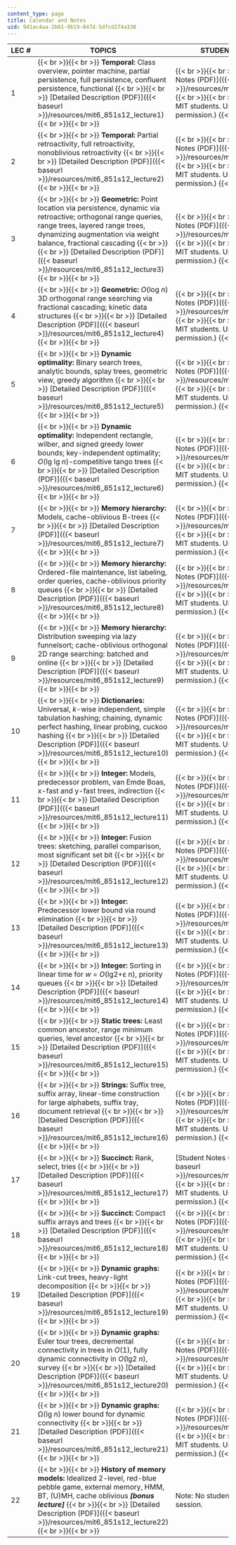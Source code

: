 ```yaml
---
content_type: page
title: Calendar and Notes
uid: 9d1ac4aa-2b01-9b19-847d-5dfcd274a338
---
```


| LEC # | TOPICS | STUDENT NOTES | PROFESSOR'S NOTES | VIDEOS |
| --- | --- | --- | --- | --- |
| 1 |  {{< br >}}{{< br >}} **Temporal:** Class overview, pointer machine, partial persistence, full persistence, confluent persistence, functional {{< br >}}{{< br >}} [Detailed Description (PDF)]({{< baseurl >}}/resources/mit6_851s12_lecture1) {{< br >}}{{< br >}}  |  {{< br >}}{{< br >}} [Student Notes (PDF)]({{< baseurl >}}/resources/mit6_851s12_l1) {{< br >}}{{< br >}} (Courtesy of MIT students. Used with permission.) {{< br >}}{{< br >}}  | ![This resource may not render correctly in a screen reader.](/images/inacessible.gif)[Professor's Notes (PDF - 6.1MB)]({{< baseurl >}}/resources/mit6_851s12_lec1) | [Video]({{< baseurl >}}/resources/session-1-persistent-data-structures) |
| 2 |  {{< br >}}{{< br >}} **Temporal:** Partial retroactivity, full retroactivity, nonoblivious retroactivity {{< br >}}{{< br >}} [Detailed Description (PDF)]({{< baseurl >}}/resources/mit6_851s12_lecture2) {{< br >}}{{< br >}}  |  {{< br >}}{{< br >}} [Student Notes (PDF)]({{< baseurl >}}/resources/mit6_851s12_l2) {{< br >}}{{< br >}} (Courtesy of MIT students. Used with permission.) {{< br >}}{{< br >}}  | ![This resource may not render correctly in a screen reader.](/images/inacessible.gif)[Professor's Notes (PDF - 5.9MB)]({{< baseurl >}}/resources/mit6_851s12_lec2) | [Video]({{< baseurl >}}/resources/session-2-retroactive-data-structures) |
| 3 |  {{< br >}}{{< br >}} **Geometric:** Point location via persistence, dynamic via retroactive; orthogonal range queries, range trees, layered range trees, dynamizing augmentation via weight balance, fractional cascading {{< br >}}{{< br >}} [Detailed Description (PDF)]({{< baseurl >}}/resources/mit6_851s12_lecture3) {{< br >}}{{< br >}}  |  {{< br >}}{{< br >}} [Student Notes (PDF)]({{< baseurl >}}/resources/mit6_851s12_l3) {{< br >}}{{< br >}} (Courtesy of MIT students. Used with permission.) {{< br >}}{{< br >}}  | ![This resource may not render correctly in a screen reader.](/images/inacessible.gif)[Professor's Notes (PDF - 6.3MB)]({{< baseurl >}}/resources/mit6_851s12_lec3) | [Video]({{< baseurl >}}/resources/session-3-geometric-structures-i) |
| 4 |  {{< br >}}{{< br >}} **Geometric:** _O_(log _n_) 3D orthogonal range searching via fractional cascading; kinetic data structures {{< br >}}{{< br >}} [Detailed Description (PDF)]({{< baseurl >}}/resources/mit6_851s12_lecture4) {{< br >}}{{< br >}}  |  {{< br >}}{{< br >}} [Student Notes (PDF)]({{< baseurl >}}/resources/mit6_851s12_l4) {{< br >}}{{< br >}} (Courtesy of MIT students. Used with permission.) {{< br >}}{{< br >}}  | ![This resource may not render correctly in a screen reader.](/images/inacessible.gif)[Professor's Notes (PDF - 6.1MB)]({{< baseurl >}}/resources/mit6_851s12_lec4) | [Video]({{< baseurl >}}/resources/session-4-geometric-structures-ii) |
| 5 |  {{< br >}}{{< br >}} **Dynamic optimality:** Binary search trees, analytic bounds, splay trees, geometric view, greedy algorithm {{< br >}}{{< br >}} [Detailed Description (PDF)]({{< baseurl >}}/resources/mit6_851s12_lecture5) {{< br >}}{{< br >}}  |  {{< br >}}{{< br >}} [Student Notes (PDF)]({{< baseurl >}}/resources/mit6_851s12_l5) {{< br >}}{{< br >}} (Courtesy of MIT students. Used with permission.) {{< br >}}{{< br >}}  | ![This resource may not render correctly in a screen reader.](/images/inacessible.gif)[Professor's Notes (PDF - 6.5MB)]({{< baseurl >}}/resources/mit6_851s12_lec5) | [Video]({{< baseurl >}}/resources/session-5-dynamic-optimality-i) |
| 6 |  {{< br >}}{{< br >}} **Dynamic optimality:** Independent rectangle, wilber, and signed greedy lower bounds; key-independent optimality; _O_(lg lg _n_)-competitive tango trees {{< br >}}{{< br >}} [Detailed Description (PDF)]({{< baseurl >}}/resources/mit6_851s12_lecture6) {{< br >}}{{< br >}}  |  {{< br >}}{{< br >}} [Student Notes (PDF)]({{< baseurl >}}/resources/mit6_851s12_l6) {{< br >}}{{< br >}} (Courtesy of MIT students. Used with permission.) {{< br >}}{{< br >}}  | ![This resource may not render correctly in a screen reader.](/images/inacessible.gif)[Professor's Notes (PDF - 5.7MB)]({{< baseurl >}}/resources/mit6_851s12_lec6) | [Video]({{< baseurl >}}/resources/session-6-dynamic-optimality-ii) |
| 7 |  {{< br >}}{{< br >}} **Memory hierarchy:** Models, cache-oblivious B-trees {{< br >}}{{< br >}} [Detailed Description (PDF)]({{< baseurl >}}/resources/mit6_851s12_lecture7) {{< br >}}{{< br >}}  |  {{< br >}}{{< br >}} [Student Notes (PDF)]({{< baseurl >}}/resources/mit6_851s12_l7) {{< br >}}{{< br >}} (Courtesy of MIT students. Used with permission.) {{< br >}}{{< br >}}  | ![This resource may not render correctly in a screen reader.](/images/inacessible.gif)[Professor's Notes (PDF - 7.1MB)]({{< baseurl >}}/resources/mit6_851s12_lec7) | [Video]({{< baseurl >}}/resources/session-7-memory-hierarchy-models) |
| 8 |  {{< br >}}{{< br >}} **Memory hierarchy:** Ordered-file maintenance, list labeling, order queries, cache-oblivious priority queues {{< br >}}{{< br >}} [Detailed Description (PDF)]({{< baseurl >}}/resources/mit6_851s12_lecture8) {{< br >}}{{< br >}}  |  {{< br >}}{{< br >}} [Student Notes (PDF)]({{< baseurl >}}/resources/mit6_851s12_l8) {{< br >}}{{< br >}} (Courtesy of MIT students. Used with permission.) {{< br >}}{{< br >}}  | ![This resource may not render correctly in a screen reader.](/images/inacessible.gif)[Professor's Notes (PDF - 5.5MB)]({{< baseurl >}}/resources/mit6_851s12_lec8) | [Video]({{< baseurl >}}/resources/session-8-cache-oblivious-structures-i) |
| 9 |  {{< br >}}{{< br >}} **Memory hierarchy:** Distribution sweeping via lazy funnelsort; cache-oblivious orthogonal 2D range searching: batched and online {{< br >}}{{< br >}} [Detailed Description (PDF)]({{< baseurl >}}/resources/mit6_851s12_lecture9) {{< br >}}{{< br >}}  |  {{< br >}}{{< br >}} [Student Notes (PDF)]({{< baseurl >}}/resources/mit6_851s12_l9) {{< br >}}{{< br >}} (Courtesy of MIT students. Used with permission.) {{< br >}}{{< br >}}  | ![This resource may not render correctly in a screen reader.](/images/inacessible.gif)[Professor's Notes (PDF - 6.5MB)]({{< baseurl >}}/resources/mit6_851s12_lec9) | [Video]({{< baseurl >}}/resources/session-9-cache-oblivious-structures-ii) |
| 10 |  {{< br >}}{{< br >}} **Dictionaries:** Universal, _k_\-wise independent, simple tabulation hashing; chaining, dynamic perfect hashing, linear probing, cuckoo hashing {{< br >}}{{< br >}} [Detailed Description (PDF)]({{< baseurl >}}/resources/mit6_851s12_lecture10) {{< br >}}{{< br >}}  |  {{< br >}}{{< br >}} [Student Notes (PDF)]({{< baseurl >}}/resources/mit6_851s12_l10) {{< br >}}{{< br >}} (Courtesy of MIT students. Used with permission.) {{< br >}}{{< br >}}  | ![This resource may not render correctly in a screen reader.](/images/inacessible.gif)[Professor's Notes (PDF - 6.0MB)]({{< baseurl >}}/resources/mit6_851s12_lec10) | [Video]({{< baseurl >}}/resources/session-10-dictionaries) |
| 11 |  {{< br >}}{{< br >}} **Integer:** Models, predecessor problem, van Emde Boas, x-fast and y-fast trees, indirection {{< br >}}{{< br >}} [Detailed Description (PDF)]({{< baseurl >}}/resources/mit6_851s12_lecture11) {{< br >}}{{< br >}}  |  {{< br >}}{{< br >}} [Student Notes (PDF)]({{< baseurl >}}/resources/mit6_851s12_l11) {{< br >}}{{< br >}} (Courtesy of MIT students. Used with permission.) {{< br >}}{{< br >}}  | ![This resource may not render correctly in a screen reader.](/images/inacessible.gif)[Professor's Notes (PDF - 5.7MB)]({{< baseurl >}}/resources/mit6_851s12_lec11) | [Video]({{< baseurl >}}/resources/session-11-integer-models) |
| 12 |  {{< br >}}{{< br >}} **Integer:** Fusion trees: sketching, parallel comparison, most significant set bit {{< br >}}{{< br >}} [Detailed Description (PDF)]({{< baseurl >}}/resources/mit6_851s12_lecture12) {{< br >}}{{< br >}}  |  {{< br >}}{{< br >}} [Student Notes (PDF)]({{< baseurl >}}/resources/mit6_851s12_l12) {{< br >}}{{< br >}} (Courtesy of MIT students. Used with permission.) {{< br >}}{{< br >}}  | ![This resource may not render correctly in a screen reader.](/images/inacessible.gif)[Professor's Notes (PDF - 5.6MB)]({{< baseurl >}}/resources/mit6_851s12_lec12) | [Video]({{< baseurl >}}/resources/session-12-fusion-trees) |
| 13 |  {{< br >}}{{< br >}} **Integer:** Predecessor lower bound via round elimination {{< br >}}{{< br >}} [Detailed Description (PDF)]({{< baseurl >}}/resources/mit6_851s12_lecture13) {{< br >}}{{< br >}}  |  {{< br >}}{{< br >}} [Student Notes (PDF)]({{< baseurl >}}/resources/mit6_851s12_l13) {{< br >}}{{< br >}} (Courtesy of MIT students. Used with permission.) {{< br >}}{{< br >}}  | ![This resource may not render correctly in a screen reader.](/images/inacessible.gif)[Professor's Notes (PDF - 5.8MB)]({{< baseurl >}}/resources/mit6_851s12_lec13) | [Video]({{< baseurl >}}/resources/session-13-integer-lower-bounds) |
| 14 |  {{< br >}}{{< br >}} **Integer:** Sorting in linear time for _w_ = _O_(lg2+ε n), priority queues {{< br >}}{{< br >}} [Detailed Description (PDF)]({{< baseurl >}}/resources/mit6_851s12_lecture14) {{< br >}}{{< br >}}  |  {{< br >}}{{< br >}} [Student Notes (PDF)]({{< baseurl >}}/resources/mit6_851s12_l14) {{< br >}}{{< br >}} (Courtesy of MIT students. Used with permission.) {{< br >}}{{< br >}}  | ![This resource may not render correctly in a screen reader.](/images/inacessible.gif)[Professor's Notes (PDF - 5.8MB)]({{< baseurl >}}/resources/mit6_851s12_lec14) | [Video]({{< baseurl >}}/resources/session-14-sorting-in-linear-time) |
| 15 |  {{< br >}}{{< br >}} **Static trees:** Least common ancestor, range minimum queries, level ancestor {{< br >}}{{< br >}} [Detailed Description (PDF)]({{< baseurl >}}/resources/mit6_851s12_lecture15) {{< br >}}{{< br >}}  |  {{< br >}}{{< br >}} [Student Notes (PDF)]({{< baseurl >}}/resources/mit6_851s12_l15) {{< br >}}{{< br >}} (Courtesy of MIT students. Used with permission.) {{< br >}}{{< br >}}  | ![This resource may not render correctly in a screen reader.](/images/inacessible.gif)[Professor's Notes (PDF - 5.8MB)]({{< baseurl >}}/resources/mit6_851s12_lec15) | [Video]({{< baseurl >}}/resources/session-15-static-trees) |
| 16 |  {{< br >}}{{< br >}} **Strings:** Suffix tree, suffix array, linear-time construction for large alphabets, suffix tray, document retrieval {{< br >}}{{< br >}} [Detailed Description (PDF)]({{< baseurl >}}/resources/mit6_851s12_lecture16) {{< br >}}{{< br >}}  |  {{< br >}}{{< br >}} [Student Notes (PDF)]({{< baseurl >}}/resources/mit6_851s12_l16) {{< br >}}{{< br >}} (Courtesy of MIT students. Used with permission.) {{< br >}}{{< br >}}  | ![This resource may not render correctly in a screen reader.](/images/inacessible.gif)[Professor's Notes (PDF- 6.8MB)]({{< baseurl >}}/resources/mit6_851s12_lec16) | [Video]({{< baseurl >}}/resources/session-16-strings) |
| 17 |  {{< br >}}{{< br >}} **Succinct:** Rank, select, tries {{< br >}}{{< br >}} [Detailed Description (PDF)]({{< baseurl >}}/resources/mit6_851s12_lecture17) {{< br >}}{{< br >}}  | [Student Notes (PDF)]({{< baseurl >}}/resources/mit6_851s12_l17) {{< br >}}{{< br >}} (Courtesy of MIT students. Used with permission.) {{< br >}}{{< br >}}  | ![This resource may not render correctly in a screen reader.](/images/inacessible.gif)[Professor's Notes (PDF - 5.5MB)]({{< baseurl >}}/resources/mit6_851s12_lec17) | [Video]({{< baseurl >}}/resources/session-17-succinct-structures-i) |
| 18 |  {{< br >}}{{< br >}} **Succinct:** Compact suffix arrays and trees {{< br >}}{{< br >}} [Detailed Description (PDF)]({{< baseurl >}}/resources/mit6_851s12_lecture18) {{< br >}}{{< br >}}  |  {{< br >}}{{< br >}} [Student Notes (PDF)]({{< baseurl >}}/resources/mit6_851s12_l18) {{< br >}}{{< br >}} (Courtesy of MIT students. Used with permission.) {{< br >}}{{< br >}}  | ![This resource may not render correctly in a screen reader.](/images/inacessible.gif)[Professor's Notes (PDF - 6.2MB)]({{< baseurl >}}/resources/mit6_851s12_lec18) | [Video]({{< baseurl >}}/resources/session-18-succinct-structures-ii) |
| 19 |  {{< br >}}{{< br >}} **Dynamic graphs:** Link-cut trees, heavy-light decomposition {{< br >}}{{< br >}} [Detailed Description (PDF)]({{< baseurl >}}/resources/mit6_851s12_lecture19) {{< br >}}{{< br >}}  |  {{< br >}}{{< br >}} [Student Notes (PDF)]({{< baseurl >}}/resources/mit6_851s12_l19) {{< br >}}{{< br >}} (Courtesy of MIT students. Used with permission.) {{< br >}}{{< br >}}  | ![This resource may not render correctly in a screen reader.](/images/inacessible.gif)[Professor's Notes (PDF - 5.2MB)]({{< baseurl >}}/resources/mit6_851s12_lec19) | [Video]({{< baseurl >}}/resources/session-19-dynamic-graphs-i) |
| 20 |  {{< br >}}{{< br >}} **Dynamic graphs:** Euler tour trees, decremental connectivity in trees in _O_(1), fully dynamic connectivity in _O_(lg2 _n_), survey {{< br >}}{{< br >}} [Detailed Description (PDF)]({{< baseurl >}}/resources/mit6_851s12_lecture20) {{< br >}}{{< br >}}  |  {{< br >}}{{< br >}} [Student Notes (PDF)]({{< baseurl >}}/resources/mit6_851s12_l20) {{< br >}}{{< br >}} (Courtesy of MIT students. Used with permission.) {{< br >}}{{< br >}}  | ![This resource may not render correctly in a screen reader.](/images/inacessible.gif)[Professor's Notes (PDF - 7.4MB)]({{< baseurl >}}/resources/mit6_851s12_lec20) | [Video]({{< baseurl >}}/resources/session-20-dynamic-graphs-ii) |
| 21 |  {{< br >}}{{< br >}} **Dynamic graphs:** Ω(lg _n_) lower bound for dynamic connectivity {{< br >}}{{< br >}} [Detailed Description (PDF)]({{< baseurl >}}/resources/mit6_851s12_lecture21) {{< br >}}{{< br >}}  |  {{< br >}}{{< br >}} [Student Notes (PDF)]({{< baseurl >}}/resources/mit6_851s12_l21) {{< br >}}{{< br >}} (Courtesy of MIT students. Used with permission.) {{< br >}}{{< br >}}  | ![This resource may not render correctly in a screen reader.](/images/inacessible.gif)[Professor's Notes (PDF - 4.6MB)]({{< baseurl >}}/resources/mit6_851s12_lec21) | [Video]({{< baseurl >}}/resources/session-21-dynamic-connectivity-lower-bound) |
| 22 |  {{< br >}}{{< br >}} **History of memory models:** Idealized 2-level, red-blue pebble game, external memory, HMM, BT, (U)MH, cache oblivious _**\[bonus lecture\]**_ {{< br >}}{{< br >}} [Detailed Description (PDF)]({{< baseurl >}}/resources/mit6_851s12_lecture22) {{< br >}}{{< br >}}  | Note: No student notes for this session. |  {{< br >}}{{< br >}} [Professor's Notes (PDF - 5.9MB)]({{< baseurl >}}/resources/mit6_851s12_lec22) {{< br >}}{{< br >}}  | [Video]({{< baseurl >}}/resources/session-22-history-of-memory-models)